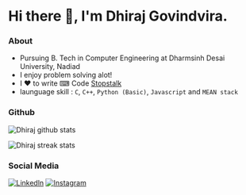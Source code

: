 # Hi there 👋, I'm Dhiraj Govindvira.

### About
- Pursuing B. Tech in Computer Engineering at Dharmsinh Desai University, Nadiad
- I enjoy problem solving alot!
- I ♥ to write ⌨ Code [Stopstalk](https://www.stopstalk.com/user/profile/dhiraj_01)
- launguage skill : `C`, `C++`, `Python (Basic)`, `Javascript` and `MEAN stack`

### Github

<!-- ![Dhiraj trophy](https://github-profile-trophy.vercel.app/?username=dhiraj-01&margin-w=15)  -->

<!-- ![Dhiraj top langs](https://github-readme-stats.vercel.app/api/top-langs?username=dhiraj-01&show_icons=true&locale=en&layout=compact)   -->

![Dhiraj github stats](https://github-readme-stats.vercel.app/api?username=dhiraj-01&show_icons=true)  

![Dhiraj streak stats](https://github-readme-streak-stats.herokuapp.com/?user=dhiraj-01&)  

### Social Media
[![Linkedln](https://img.icons8.com/cute-clipart/64/000000/linkedin.png)](https://www.linkedin.com/in/dhiraj-govindvira/)
[![Instagram](https://img.icons8.com/cute-clipart/64/000000/instagram-new.png)](https://www.instagram.com/dhiraj_govindvira/)

<!--
**Dhiraj-01/Dhiraj-01** is a ✨ _special_ ✨ repository because its `README.md` (this file) appears on your GitHub profile.

![Top languages](https://github-readme-stats.vercel.app/api/top-langs/?username=dhiraj-01&layout=compact&langs_count=6&theme=graywhite)
![Visitor Count](https://profile-counter.glitch.me/Dhiraj-01/count.svg)

Here are some ideas to get you started:

- 🔭 I’m currently working on ...
- 🌱 I’m currently learning ...
- 👯 I’m looking to collaborate on ...
- 🤔 I’m looking for help with ...
- 💬 Ask me about ...
- 📫 How to reach me: ...
- 😄 Pronouns: ...
- ⚡ Fun fact: ...
-->
